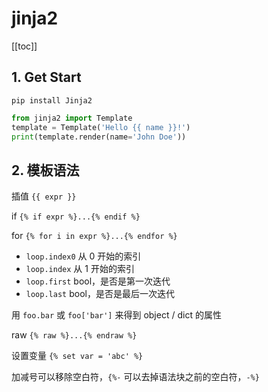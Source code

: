 # jinja2

[[toc]]

## 1. Get Start

`pip install Jinja2`

```py
from jinja2 import Template
template = Template('Hello {{ name }}!')
print(template.render(name='John Doe'))
```

## 2. 模板语法

插值 `{{ expr }}`

if `{% if expr %}...{% endif %}`

for `{% for i in expr %}...{% endfor %}`

- `loop.index0` 从 0 开始的索引
- `loop.index` 从 1 开始的索引
- `loop.first` bool，是否是第一次迭代
- `loop.last` bool，是否是最后一次迭代

用 `foo.bar` 或 `foo['bar']` 来得到 object / dict 的属性

raw `{% raw %}...{% endraw %}`

设置变量 `{% set var = 'abc' %}`

加减号可以移除空白符，`{%-` 可以去掉语法块之前的空白符，`-%}`
